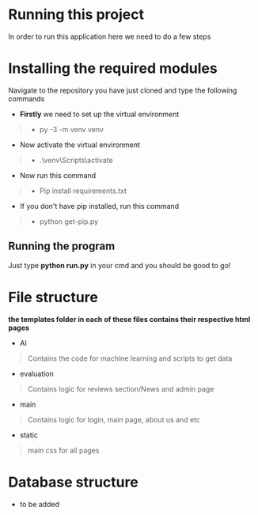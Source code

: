 # Running this project

In order to run this application here we need to do a few steps

# Installing the required modules

Navigate to the repository you have just cloned and type the following commands


- **Firstly** we need to set up the virtual environment 
>- py -3 -m venv venv
- Now activate the virtual environment 
>- .\venv\Scripts\activate
- Now run this command 
>- Pip install requirements.txt 
- If you don't have pip installed, run this command
>- python get-pip.py

## Running the program

Just type **python run.py** in your cmd and you should be good to go!


# File structure
__the templates folder in each of these files contains their respective html pages__
- AI
> Contains the code for machine learning and scripts to get data

- evaluation
> Contains logic for reviews section/News and admin page

- main
> Contains logic for login, main page, about us and etc

- static
> main css for all pages
# Database structure

- to be added
